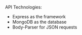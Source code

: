 API Technologies:
- Express as the framework
- MongoDB as the database
- Body-Parser for JSON requests
